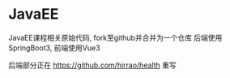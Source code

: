 # JavaEE

JavaEE课程相关原始代码, fork至github并合并为一个仓库
后端使用SpringBoot3, 前端使用Vue3

后端部分正在
https://github.com/hirrao/health 重写
